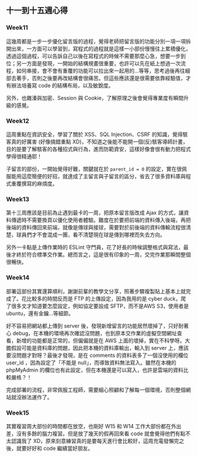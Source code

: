## 十一到十五週心得

### Week11
這幾周都是一步一步優化留言版的過程，覺得老師把留言版的功能分別一項一項拆開出來，一方面可以學習到，寫程式的過程就是這樣一小部份慢慢往上累積優化，透過這個過程，可以告訴自己以後在寫程式的時候不需要那麼心急，想要一步到位；另一方面是發現，一開始的結構規畫很重要，也許可以先在紙上想過一次流程，如何串接，會不會有重覆的功能可以拉出來一起用的…等等，思考過後再往細部去著手，否則之後要再改結構會很痛苦。但這些應該還是很需要依靠經驗值，才有辦法培養寫 code 的結構布局，以及敏銳度。

另外，也雜湊與加密、Session 與 Cookie，了解原理之後會覺得專業度有瞬間升級的感覺。

### Week12
這周重點在資訊安全，學習了關於 XSS、SQL Injection、CSRF 的知識，覺得駭客真的好厲害 (好像搞錯重點 XD)，不知道之後能不能開一個(反)駭客導師計畫，目的是要了解駭客的各種招式與行為，進而防範資安，這樣好像會很有動力把程式學得很精通耶！

子留言的部份，一開始覺得好難，關鍵就在於 `parent_id = 0` 的設定，實在很佩服能用這麼簡便的好招，就達成了主留言與子留言的區分，省去了很多資料庫與程式重覆撰寫的麻煩度。

### Week13
第十三周應該是目前為止遇到最卡的一周，把原本留言版改成 Ajax 的方式，讓資料傳遞時不需要換頁以優化使用者體驗。難度在於要把前端的資料傳入後端，再把後端的資料傳回來前端，就像是傳球與接球，需要對於前後端的資料傳輸流程很清楚，球員們才不會混成一團，看不清楚現在球是傳到哪裡而失去方向。

另外一卡點是上傳作業時的 ESLint 守門員，花了好長的時候調整格式與寫法，最後才終於符合標準交作業。總而言之，這是很有印象的一周，交完作業那瞬間整個很暢快。

### Week14
部署這部份其實還算順利，謝謝前輩的教學文分享，照著步驟複製貼上基本上就完成了。花比較多的時間反而是 FTP 的上傳設定，因為我用的是 cyber duck，爬了很多文才知道要怎麼設定，例如協定要設成 SFTP，而不是AWS S3，使用者是ubuntu，還有金鑰…等細節。

好不容易把網站都上傳到 server 後，發現新增留言的功能居然壞掉了，只好耐著心 debug，在本機的環境再次確認沒問題，也到原本交作業的虛擬空間網址查看，新增的功能都是正常的，但偏偏就是在 AWS 上面的壞掉，實在不科學呀。大膽假設可能是資料庫的問題，因此把本機的資料庫輸出，輸入到 server 上，應該要沒問題才對呀？最後才發現，是在 comments 的資料表多了一個沒使用的欄位 user_id ，因為設定了「不能是 null」，而導致資料無法寫入。雖然在本機的 phpMyAdmin 的欄位也有此設定，但在本機還是可以寫入，也許是雲端的資料比較嚴格？！

完成部署的流程，非常佩服工程師，需要細心照顧和了解每一個環境，否則整個網站就沒辦法運作了。

### Week15
其實複習周大部份的時間都在放空，也剛好 W15 和 W14 工作大部份都在外出差，沒有多餘的腦力複習。但是放了幾天的假再回來看 code 就會覺得他們有點不太認識我了 XD，原來刻意練習真的是要每天進行會比較好，這周充電發懶完之後，就要好好和 code 繼續當好朋友。
